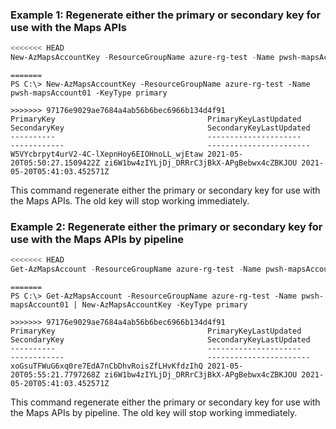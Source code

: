 ### Example 1: Regenerate either the primary or secondary key for use with the Maps APIs
```powershell
<<<<<<< HEAD
New-AzMapsAccountKey -ResourceGroupName azure-rg-test -Name pwsh-mapsAccount01 -KeyType primary
```

```output
=======
PS C:\> New-AzMapsAccountKey -ResourceGroupName azure-rg-test -Name pwsh-mapsAccount01 -KeyType primary

>>>>>>> 97176e9029ae7684a4ab56b6bec6966b134d4f91
PrimaryKey                                  PrimaryKeyLastUpdated        SecondaryKey                                SecondaryKeyLastUpdated
----------                                  ---------------------        ------------                                -----------------------
W5VYcbrpyt4urV2-4C-lXepnHoy6EIOHnoLL_wjEtaw 2021-05-20T05:50:27.1509422Z zi6W1bw4zIYLjDj_DRRrC3jBkX-APgBebwx4cZBKJOU 2021-05-20T05:41:03.452571Z
```

This command regenerate either the primary or secondary key for use with the Maps APIs.
The old key will stop working immediately.

### Example 2: Regenerate either the primary or secondary key for use with the Maps APIs by pipeline
```powershell
<<<<<<< HEAD
Get-AzMapsAccount -ResourceGroupName azure-rg-test -Name pwsh-mapsAccount01 | New-AzMapsAccountKey -KeyType primary
```

```output
=======
PS C:\> Get-AzMapsAccount -ResourceGroupName azure-rg-test -Name pwsh-mapsAccount01 | New-AzMapsAccountKey -KeyType primary

>>>>>>> 97176e9029ae7684a4ab56b6bec6966b134d4f91
PrimaryKey                                  PrimaryKeyLastUpdated        SecondaryKey                                SecondaryKeyLastUpdated
----------                                  ---------------------        ------------                                -----------------------
xoGsuTFWuG6xq0re7EdA7nCbDhvRoisZfLHvKfdzIhQ 2021-05-20T05:55:21.7797268Z zi6W1bw4zIYLjDj_DRRrC3jBkX-APgBebwx4cZBKJOU 2021-05-20T05:41:03.452571Z
```

This command regenerate either the primary or secondary key for use with the Maps APIs by pipeline.
The old key will stop working immediately.

